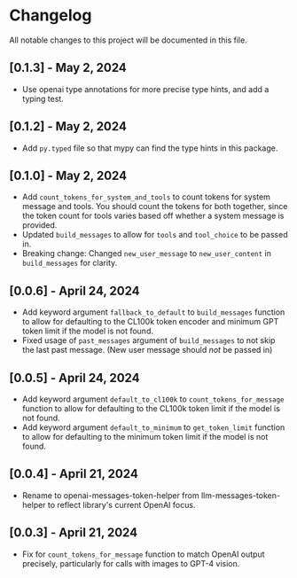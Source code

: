 # Changelog

All notable changes to this project will be documented in this file.

## [0.1.3] - May 2, 2024

- Use openai type annotations for more precise type hints, and add a typing test.

## [0.1.2] - May 2, 2024

- Add `py.typed` file so that mypy can find the type hints in this package.

## [0.1.0] - May 2, 2024

- Add `count_tokens_for_system_and_tools` to count tokens for system message and tools. You should count the tokens for both together, since the token count for tools varies based off whether a system message is provided.
- Updated `build_messages` to allow for `tools` and `tool_choice` to be passed in.
- Breaking change: Changed `new_user_message` to `new_user_content` in `build_messages` for clarity.

## [0.0.6] - April 24, 2024

- Add keyword argument `fallback_to_default` to `build_messages` function to allow for defaulting to the CL100k token encoder and minimum GPT token limit if the model is not found.
- Fixed usage of `past_messages` argument of `build_messages` to not skip the last past message. (New user message should *not* be passed in)

## [0.0.5] - April 24, 2024

- Add keyword argument `default_to_cl100k` to `count_tokens_for_message` function to allow for defaulting to the CL100k token limit if the model is not found.
- Add keyword argument `default_to_minimum` to `get_token_limit` function to allow for defaulting to the minimum token limit if the model is not found.

## [0.0.4] - April 21, 2024

- Rename to openai-messages-token-helper from llm-messages-token-helper to reflect library's current OpenAI focus.

## [0.0.3] - April 21, 2024

- Fix for `count_tokens_for_message` function to match OpenAI output precisely, particularly for calls with images to GPT-4  vision.
